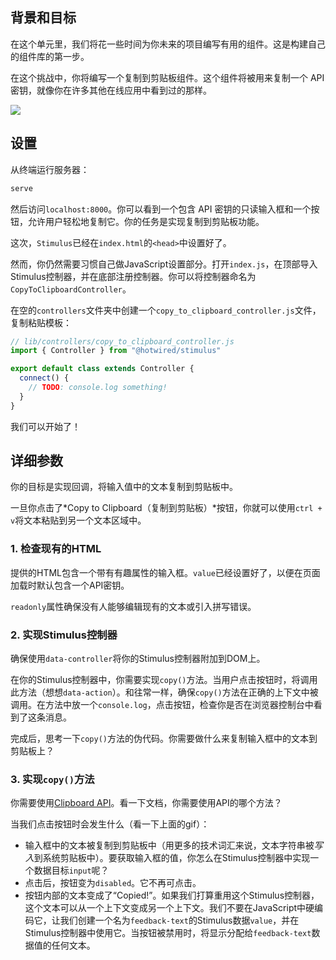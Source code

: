 ## 背景和目标

在这个单元里，我们将花一些时间为你未来的项目编写有用的组件。这是构建自己的组件库的第一步。

在这个挑战中，你将编写一个复制到剪贴板组件。这个组件将被用来复制一个 API 密钥，就像你在许多其他在线应用中看到过的那样。

![](https://raw.githubusercontent.com/lewagon/fullstack-images/master/frontend/copy-to-clipboard.gif)

## 设置

从终端运行服务器：

```bash
serve
```

然后访问`localhost:8000`。你可以看到一个包含 API 密钥的只读输入框和一个按钮，允许用户轻松地复制它。你的任务是实现复制到剪贴板功能。

这次，`Stimulus`已经在`index.html`的`<head>`中设置好了。

然而，你仍然需要习惯自己做JavaScript设置部分。打开`index.js`，在顶部导入Stimulus控制器，并在底部注册控制器。你可以将控制器命名为`CopyToClipboardController`。

在空的`controllers`文件夹中创建一个`copy_to_clipboard_controller.js`文件，复制粘贴模板：

```javascript
// lib/controllers/copy_to_clipboard_controller.js
import { Controller } from "@hotwired/stimulus"

export default class extends Controller {
  connect() {
    // TODO: console.log something!
  }
}
```

我们可以开始了！

## 详细参数

你的目标是实现回调，将输入值中的文本复制到剪贴板中。

一旦你点击了*Copy to Clipboard（复制到剪贴板）*按钮，你就可以使用`ctrl + v`将文本粘贴到另一个文本区域中。

### 1. 检查现有的HTML

提供的HTML包含一个带有有趣属性的输入框。`value`已经设置好了，以便在页面加载时默认包含一个API密钥。

`readonly`属性确保没有人能够编辑现有的文本或引入拼写错误。

### 2. 实现Stimulus控制器

确保使用`data-controller`将你的Stimulus控制器附加到DOM上。

在你的Stimulus控制器中，你需要实现`copy()`方法。当用户点击按钮时，将调用此方法（想想`data-action`）。和往常一样，确保`copy()`方法在正确的上下文中被调用。在方法中放一个`console.log`，点击按钮，检查你是否在浏览器控制台中看到了这条消息。

完成后，思考一下`copy()`方法的伪代码。你需要做什么来复制输入框中的文本到剪贴板上？

### 3. 实现`copy()`方法

你需要使用[Clipboard API](https://developer.mozilla.org/zh-CN/docs/Web/API/Clipboard)。看一下文档，你需要使用API的哪个方法？

当我们点击按钮时会发生什么（看一下上面的gif）：

- 输入框中的文本被复制到剪贴板中（用更多的技术词汇来说，文本字符串被*写入*到系统剪贴板中）。要获取输入框的值，你怎么在Stimulus控制器中实现一个数据目标`input`呢？
- 点击后，按钮变为`disabled`。它不再可点击。
- 按钮内部的文本变成了“Copied!”。如果我们打算重用这个Stimulus控制器，这个文本可以从一个上下文变成另一个上下文。我们不要在JavaScript中硬编码它，让我们创建一个名为`feedback-text`的Stimulus数据`value`，并在Stimulus控制器中使用它。当按钮被禁用时，将显示分配给`feedback-text`数据值的任何文本。
